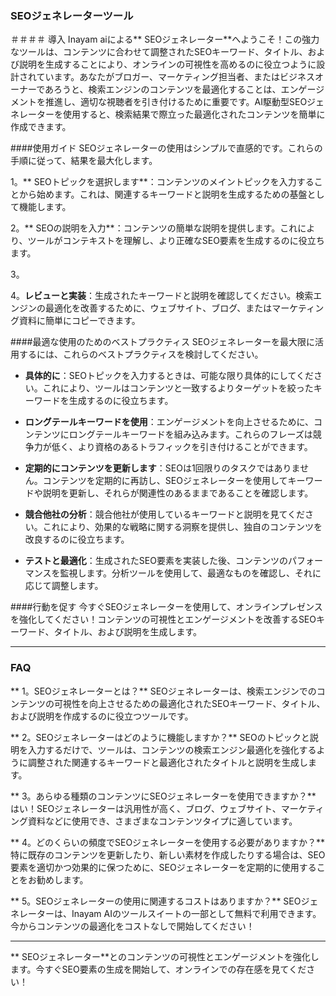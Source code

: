 ### SEOジェネレーターツール

＃＃＃＃ 導入
Inayam aiによる** SEOジェネレーター**へようこそ！この強力なツールは、コンテンツに合わせて調整されたSEOキーワード、タイトル、および説明を生成することにより、オンラインの可視性を高めるのに役立つように設計されています。あなたがブロガー、マーケティング担当者、またはビジネスオーナーであろうと、検索エンジンのコンテンツを最適化することは、エンゲージメントを推進し、適切な視聴者を引き付けるために重要です。AI駆動型SEOジェネレーターを使用すると、検索結果で際立った最適化されたコンテンツを簡単に作成できます。

####使用ガイド
SEOジェネレーターの使用はシンプルで直感的です。これらの手順に従って、結果を最大化します。

1。** SEOトピックを選択します**：コンテンツのメイントピックを入力することから始めます。これは、関連するキーワードと説明を生成するための基盤として機能します。

2。** SEOの説明を入力**：コンテンツの簡単な説明を提供します。これにより、ツールがコンテキストを理解し、より正確なSEO要素を生成するのに役立ちます。

3。

4。**レビューと実装**：生成されたキーワードと説明を確認してください。検索エンジンの最適化を改善するために、ウェブサイト、ブログ、またはマーケティング資料に簡単にコピーできます。

####最適な使用のためのベストプラクティス
SEOジェネレーターを最大限に活用するには、これらのベストプラクティスを検討してください。

-  **具体的に**：SEOトピックを入力するときは、可能な限り具体的にしてください。これにより、ツールはコンテンツと一致するよりターゲットを絞ったキーワードを生成するのに役立ちます。

-  **ロングテールキーワードを使用**：エンゲージメントを向上させるために、コンテンツにロングテールキーワードを組み込みます。これらのフレーズは競争力が低く、より資格のあるトラフィックを引き付けることができます。

-  **定期的にコンテンツを更新します**：SEOは1回限りのタスクではありません。コンテンツを定期的に再訪し、SEOジェネレーターを使用してキーワードや説明を更新し、それらが関連性のあるままであることを確認します。

-  **競合他社の分析**：競合他社が使用しているキーワードと説明を見てください。これにより、効果的な戦略に関する洞察を提供し、独自のコンテンツを改良するのに役立ちます。

-  **テストと最適化**：生成されたSEO要素を実装した後、コンテンツのパフォーマンスを監視します。分析ツールを使用して、最適なものを確認し、それに応じて調整します。

####行動を促す
今すぐSEOジェネレーターを使用して、オンラインプレゼンスを強化してください！コンテンツの可視性とエンゲージメントを改善するSEOキーワード、タイトル、および説明を生成します。

----

### FAQ

** 1。SEOジェネレーターとは？**
SEOジェネレーターは、検索エンジンでのコンテンツの可視性を向上させるための最適化されたSEOキーワード、タイトル、および説明を作成するのに役立つツールです。

** 2。SEOジェネレーターはどのように機能しますか？**
SEOのトピックと説明を入力するだけで、ツールは、コンテンツの検索エンジン最適化を強化するように調整された関連するキーワードと最適化されたタイトルと説明を生成します。

** 3。あらゆる種類のコンテンツにSEOジェネレーターを使用できますか？**
はい！SEOジェネレーターは汎用性が高く、ブログ、ウェブサイト、マーケティング資料などに使用でき、さまざまなコンテンツタイプに適しています。

** 4。どのくらいの頻度でSEOジェネレーターを使用する必要がありますか？**
特に既存のコンテンツを更新したり、新しい素材を作成したりする場合は、SEO要素を適切かつ効果的に保つために、SEOジェネレーターを定期的に使用することをお勧めします。

** 5。SEOジェネレーターの使用に関連するコストはありますか？**
SEOジェネレーターは、Inayam AIのツールスイートの一部として無料で利用できます。今からコンテンツの最適化をコストなしで開始してください！

----

** SEOジェネレーター**とのコンテンツの可視性とエンゲージメントを強化します。今すぐSEO要素の生成を開始して、オンラインでの存在感を見てください！
